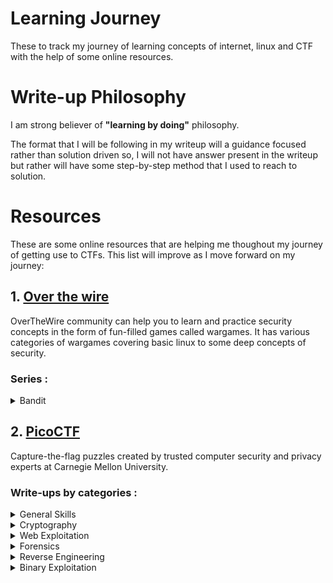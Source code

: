 # Learning Journey
These to track my journey of learning concepts of internet, linux and CTF with the help of some online resources. 

# Write-up Philosophy
I am strong believer of **"learning by doing"** philosophy. 

The format that I will be following in my writeup will a guidance focused rather than solution driven so, I will not have answer present in the writeup but rather will have some step-by-step method that I used to reach to solution.

# Resources
These are some online resources that are helping me thoughout my journey of getting use to CTFs. This list will improve as I move forward on my journey:

## 1. [Over the wire](https://overthewire.org/wargames/)  

OverTheWire community can help you to learn and practice security concepts in the form of fun-filled games called wargames. It has various categories of wargames covering basic linux to some deep concepts of security.

### Series : 

<details>

<summary>Bandit</summary>

</details>


## 2. [PicoCTF](https://www.picoctf.org/) 

Capture-the-flag puzzles created by trusted computer security and privacy experts at Carnegie Mellon University.

### Write-ups by categories : 

<details>

<summary>General Skills</summary>

|Question|Points|
|--------|------|
|[Obedient Cat](./PicoCTF/general-skills/Obsidian%20Cat.md)|5|
|[Python Wrangling](./PicoCTF/general-skills/Python%20Wrangling.md)|10|
|[Wave a flag](./PicoCTF/general-skills/Wave%20a%20flag.md)|10|
|[Nice netcat](./PicoCTF/general-skills/Nice%20netcat.md)|15|
|[Static ain't always noise](./PicoCTF/general-skills/Static%20ain't%20always%20noise.md)|20|
|[Tab, Tab, Attack](./PicoCTF/general-skills/Tab%20Tab%20Attack.md)|20|
|[Magikarp Ground Mission](./PicoCTF/general-skills/Magikarp%20Ground%20Mission.md)|30|

</details>

<details>

<summary>Cryptography</summary>

|Question|Points|
|--------|------|
|[Mod 26](./PicoCTF/cryptography/Mod%2026.md)|10|
|[Mind your Ps and Qs](./PicoCTF/cryptography/Mind%20your%20Ps%20and%20Qs.md)|20|
|[Easy Peasy](./PicoCTF/cryptography/Easy%20Peasy.md)|40|


</details>

<details>

<summary>Web Exploitation</summary>

|Question|Points|
|--------|------|
|[GET aHEAD](./PicoCTF/web-exploitation/Get%20aHEAD.md)|20|
|[Cookies](./PicoCTF/web-exploitation/Cookies.md)|40|

</details>

<details>

<summary>Forensics</summary>

|Question|Points|
|--------|------|
|[information](./PicoCTF/forensics/Information.md)|10|
|[Matryoshka doll](./PicoCTF/forensics/Matryoshka%20doll.md)|30|
|[tunn3l v1s10n](./PicoCTF/forensics/tunn3l%20v1s10n.md)|40|

</details>

<details>

<summary>Reverse Engineering</summary>

|Question|Points|
|--------|------|
|[Transformation](./PicoCTF/reverse-engineering/Transformation.md)|20|
|[keygenme-py](./PicoCTF/reverse-engineering/keygenme-py.md)|30|
|[crackme-py](./PicoCTF/reverse-engineering/crackme-py.md)|30|
|[ARMssembly 0](./PicoCTF/reverse-engineering/ARMssembly%200.md)|50|
|[Vault Door Series (Playlist)](./PicoCTF/reverse-engineering/vault-door-series/)|--|

</details>

<details>

<summary>Binary Exploitation</summary>

|Question|Points|
|--------|------|
|[Stonks](./PicoCTF/binary-exploitation/Stonks.md)|20|

</details>


